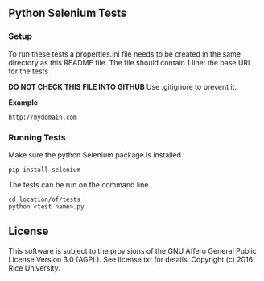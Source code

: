 ## Python Selenium Tests

### Setup

To run these tests a properties.ini file needs to be created in the same directory as this README file.
The file should contain 1 line: the base URL for the tests
 
**DO NOT CHECK THIS FILE INTO GITHUB** Use .gitignore to prevent it.
 
**Example**
 
    http://mydomain.com
 

### Running Tests

Make sure the python Selenium package is installed

    pip install selenium

The tests can be run on the command line

    cd location/of/tests
    python <test name>.py

License
-------

This software is subject to the provisions of the GNU Affero General Public License Version 3.0 (AGPL). See license.txt for details. Copyright (c) 2016 Rice University.